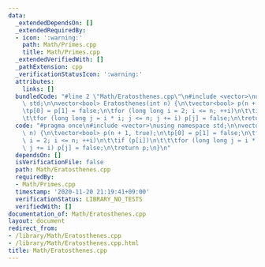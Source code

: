 ```yaml
---
data:
  _extendedDependsOn: []
  _extendedRequiredBy:
  - icon: ':warning:'
    path: Math/Primes.cpp
    title: Math/Primes.cpp
  _extendedVerifiedWith: []
  _pathExtension: cpp
  _verificationStatusIcon: ':warning:'
  attributes:
    links: []
  bundledCode: "#line 2 \"Math/Eratosthenes.cpp\"\n#include <vector>\nusing namespace\
    \ std;\n\nvector<bool> Eratosthenes(int n) {\n\tvector<bool> p(n + 1, true);\n\
    \tp[0] = p[1] = false;\n\tfor (long long i = 2; i <= n; ++i)\n\t\tif (p[i])\n\t\
    \t\tfor (long long j = i * i; j <= n; j += i) p[j] = false;\n\treturn p;\n}\n"
  code: "#pragma once\n#include <vector>\nusing namespace std;\n\nvector<bool> Eratosthenes(int\
    \ n) {\n\tvector<bool> p(n + 1, true);\n\tp[0] = p[1] = false;\n\tfor (long long\
    \ i = 2; i <= n; ++i)\n\t\tif (p[i])\n\t\t\tfor (long long j = i * i; j <= n;\
    \ j += i) p[j] = false;\n\treturn p;\n}\n"
  dependsOn: []
  isVerificationFile: false
  path: Math/Eratosthenes.cpp
  requiredBy:
  - Math/Primes.cpp
  timestamp: '2020-11-20 21:19:41+09:00'
  verificationStatus: LIBRARY_NO_TESTS
  verifiedWith: []
documentation_of: Math/Eratosthenes.cpp
layout: document
redirect_from:
- /library/Math/Eratosthenes.cpp
- /library/Math/Eratosthenes.cpp.html
title: Math/Eratosthenes.cpp
---
```

